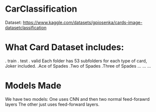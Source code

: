# CarClassification
Dataset: https://www.kaggle.com/datasets/gpiosenka/cards-image-datasetclassification

# What Card Dataset includes: 
  . train
  . test
  . valid
Each folder has 53 subfolders for each type of card, Joker included.
  .Ace of Spades
  .Two of Spades
  .Three of Spades
  ...
  ...
  ...
# Models Made
We have two models: 
  One uses CNN and then two normal feed-forawrd layers
  The other just uses feed-forward layers. 

